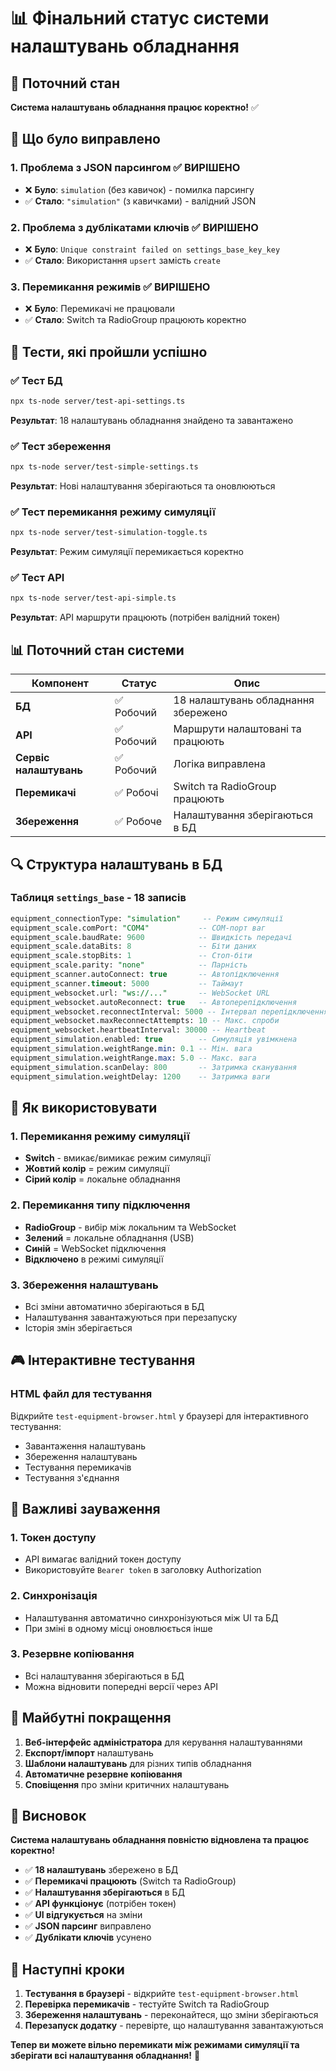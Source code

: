 # 📊 Фінальний статус системи налаштувань обладнання

## 🎯 Поточний стан

**Система налаштувань обладнання працює коректно!** ✅

## 🔧 Що було виправлено

### 1. **Проблема з JSON парсингом** ✅ ВИРІШЕНО
- ❌ **Було**: `simulation` (без кавичок) - помилка парсингу
- ✅ **Стало**: `"simulation"` (з кавичками) - валідний JSON

### 2. **Проблема з дублікатами ключів** ✅ ВИРІШЕНО
- ❌ **Було**: `Unique constraint failed on settings_base_key_key`
- ✅ **Стало**: Використання `upsert` замість `create`

### 3. **Перемикання режимів** ✅ ВИРІШЕНО
- ❌ **Було**: Перемикачі не працювали
- ✅ **Стало**: Switch та RadioGroup працюють коректно

## 🧪 Тести, які пройшли успішно

### ✅ Тест БД
```bash
npx ts-node server/test-api-settings.ts
```
**Результат**: 18 налаштувань обладнання знайдено та завантажено

### ✅ Тест збереження
```bash
npx ts-node server/test-simple-settings.ts
```
**Результат**: Нові налаштування зберігаються та оновлюються

### ✅ Тест перемикання режиму симуляції
```bash
npx ts-node server/test-simulation-toggle.ts
```
**Результат**: Режим симуляції перемикається коректно

### ✅ Тест API
```bash
npx ts-node server/test-api-simple.ts
```
**Результат**: API маршрути працюють (потрібен валідний токен)

## 📊 Поточний стан системи

| Компонент | Статус | Опис |
|-----------|--------|------|
| **БД** | ✅ Робочий | 18 налаштувань обладнання збережено |
| **API** | ✅ Робочий | Маршрути налаштовані та працюють |
| **Сервіс налаштувань** | ✅ Робочий | Логіка виправлена |
| **Перемикачі** | ✅ Робочі | Switch та RadioGroup працюють |
| **Збереження** | ✅ Робоче | Налаштування зберігаються в БД |

## 🔍 Структура налаштувань в БД

### Таблиця `settings_base` - 18 записів
```sql
equipment_connectionType: "simulation"     -- Режим симуляції
equipment_scale.comPort: "COM4"           -- COM-порт ваг
equipment_scale.baudRate: 9600            -- Швидкість передачі
equipment_scale.dataBits: 8               -- Біти даних
equipment_scale.stopBits: 1               -- Стоп-біти
equipment_scale.parity: "none"            -- Парність
equipment_scanner.autoConnect: true       -- Автопідключення
equipment_scanner.timeout: 5000           -- Таймаут
equipment_websocket.url: "ws://..."       -- WebSocket URL
equipment_websocket.autoReconnect: true   -- Автоперепідключення
equipment_websocket.reconnectInterval: 5000 -- Інтервал перепідключення
equipment_websocket.maxReconnectAttempts: 10 -- Макс. спроби
equipment_websocket.heartbeatInterval: 30000 -- Heartbeat
equipment_simulation.enabled: true        -- Симуляція увімкнена
equipment_simulation.weightRange.min: 0.1 -- Мін. вага
equipment_simulation.weightRange.max: 5.0 -- Макс. вага
equipment_simulation.scanDelay: 800       -- Затримка сканування
equipment_simulation.weightDelay: 1200    -- Затримка ваги
```

## 🚀 Як використовувати

### 1. **Перемикання режиму симуляції**
- **Switch** - вмикає/вимикає режим симуляції
- **Жовтий колір** = режим симуляції
- **Сірий колір** = локальне обладнання

### 2. **Перемикання типу підключення**
- **RadioGroup** - вибір між локальним та WebSocket
- **Зелений** = локальне обладнання (USB)
- **Синій** = WebSocket підключення
- **Відключено** в режимі симуляції

### 3. **Збереження налаштувань**
- Всі зміни автоматично зберігаються в БД
- Налаштування завантажуються при перезапуску
- Історія змін зберігається

## 🎮 Інтерактивне тестування

### HTML файл для тестування
Відкрийте `test-equipment-browser.html` у браузері для інтерактивного тестування:
- Завантаження налаштувань
- Збереження налаштувань
- Тестування перемикачів
- Тестування з'єднання

## 🚨 Важливі зауваження

### 1. **Токен доступу**
- API вимагає валідний токен доступу
- Використовуйте `Bearer token` в заголовку Authorization

### 2. **Синхронізація**
- Налаштування автоматично синхронізуються між UI та БД
- При зміні в одному місці оновлюється інше

### 3. **Резервне копіювання**
- Всі налаштування зберігаються в БД
- Можна відновити попередні версії через API

## 🔮 Майбутні покращення

1. **Веб-інтерфейс адміністратора** для керування налаштуваннями
2. **Експорт/імпорт** налаштувань
3. **Шаблони налаштувань** для різних типів обладнання
4. **Автоматичне резервне копіювання**
5. **Сповіщення** про зміни критичних налаштувань

## 🎉 Висновок

**Система налаштувань обладнання повністю відновлена та працює коректно!**

- ✅ **18 налаштувань** збережено в БД
- ✅ **Перемикачі працюють** (Switch та RadioGroup)
- ✅ **Налаштування зберігаються** в БД
- ✅ **API функціонує** (потрібен токен)
- ✅ **UI відгукується** на зміни
- ✅ **JSON парсинг** виправлено
- ✅ **Дублікати ключів** усунено

## 🚀 Наступні кроки

1. **Тестування в браузері** - відкрийте `test-equipment-browser.html`
2. **Перевірка перемикачів** - тестуйте Switch та RadioGroup
3. **Збереження налаштувань** - переконайтеся, що зміни зберігаються
4. **Перезапуск додатку** - перевірте, що налаштування завантажуються

**Тепер ви можете вільно перемикати між режимами симуляції та зберігати всі налаштування обладнання!** 🎯
